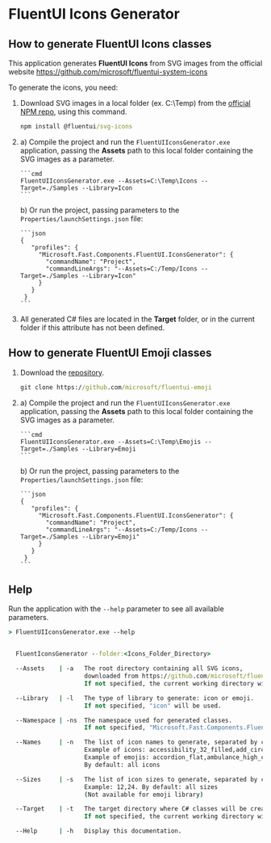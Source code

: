 # FluentUI Icons Generator

## How to generate FluentUI Icons classes

This application generates **FluentUI Icons** from SVG images
from the official website https://github.com/microsoft/fluentui-system-icons

To generate the icons, you need:

1. Download SVG images in a local folder (ex. C:\Temp) from the [official NPM repo](https://www.npmjs.com/package/@fluentui/svg-icons), using this command.

   ```cmd
   npm install @fluentui/svg-icons
   ```

2. a) Compile the project and run the `FluentUIIconsGenerator.exe` application,
   passing the **Assets** path to this local folder containing the SVG images as a parameter.
   
	   ```cmd
	   FluentUIIconsGenerator.exe --Assets=C:\Temp\Icons --Target=./Samples --Library=Icon
	   ```
   
   b) Or run the project, passing parameters to the `Properties/launchSettings.json` file:

	   ```json
	   {
		  "profiles": {
			"Microsoft.Fast.Components.FluentUI.IconsGenerator": {
			  "commandName": "Project",
			  "commandLineArgs": "--Assets=C:/Temp/Icons --Target=./Samples --Library=Icon"
			}
		  }
		}
	   ```

3. All generated C# files are located in the **Target** folder, or in the current folder if this attribute has not been defined.

## How to generate FluentUI Emoji classes

1. Download the [repository](https://github.com/microsoft/fluentui-emoji).

	```cmd
	git clone https://github.com/microsoft/fluentui-emoji
	```

2. a) Compile the project and run the `FluentUIIconsGenerator.exe` application,
   passing the **Assets** path to this local folder containing the SVG images as a parameter.
   
	   ```cmd
	   FluentUIIconsGenerator.exe --Assets=C:\Temp\Emojis --Target=./Samples --Library=Emoji
	   ```
   
   b) Or run the project, passing parameters to the `Properties/launchSettings.json` file:

	   ```json
	   {
		  "profiles": {
			"Microsoft.Fast.Components.FluentUI.IconsGenerator": {
			  "commandName": "Project",
			  "commandLineArgs": "--Assets=C:/Temp/Icons --Target=./Samples --Library=Emoji"
			}
		  }
		}
	   ```

## Help

Run the application with the `--help` parameter to see all available parameters.

```cmd
> FluentUIIconsGenerator.exe --help


  FluentIconsGenerator --folder:<Icons_Folder_Directory>

  --Assets    | -a   The root directory containing all SVG icons,
                     downloaded from https://github.com/microsoft/fluentui-system-icons.
                     If not specified, the current working directory will be used.

  --Library   | -l   The type of library to generate: icon or emoji.
                     If not specified, "icon" will be used.

  --Namespace | -ns  The namespace used for generated classes.
                     If not specified, "Microsoft.Fast.Components.FluentUI" will be used.

  --Names     | -n   The list of icon names to generate, separated by coma.
                     Example of icons: accessibility_32_filled,add_circle_20_filled
                     Example of emojis: accordion_flat,ambulance_high_contrast
                     By default: all icons

  --Sizes     | -s   The list of icon sizes to generate, separated by coma.
                     Example: 12,24. By default: all sizes
                     (Not available for emoji library)

  --Target    | -t   The target directory where C# classes will be created.
                     If not specified, the current working directory will be used.

  --Help      | -h   Display this documentation.
```
